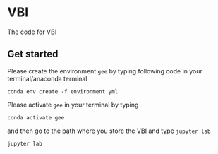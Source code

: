 # VBI
The code for VBI

## Get started
Please create the environment `gee` by typing following code in your terminal/anaconda terminal
```
conda env create -f environment.yml
```

Please activate `gee` in your terminal by typing
```
conda activate gee
```
and then go to the path where you store the VBI and type `jupyter lab`
```
jupyter lab
```

